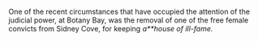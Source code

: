 One of the recent circumstances that have occupied the attention of the
                    judicial power, at Botany Bay, was the removal of one of the free
                    female convicts from Sidney Cove, for keeping *a**house of ill-fame.*